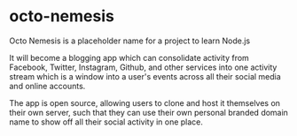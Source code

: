 octo-nemesis
============

Octo Nemesis is a placeholder name for a project to learn Node.js

It will become a blogging app which can consolidate activity from Facebook, Twitter, Instagram, Github, and other services into one activity stream which is a window into a user's events across all their social media and online accounts.

The app is open source, allowing users to clone and host it themselves on their own server, such that they can use their own personal branded domain name to show off all their social activity in one place.
